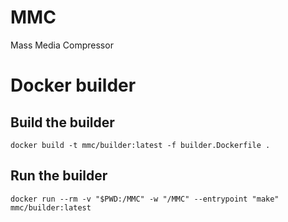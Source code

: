 # MMC
Mass Media Compressor

# Docker builder

## Build the builder
`docker build -t mmc/builder:latest -f builder.Dockerfile .`

## Run the builder
`docker run --rm -v "$PWD:/MMC" -w "/MMC" --entrypoint "make" mmc/builder:latest`

